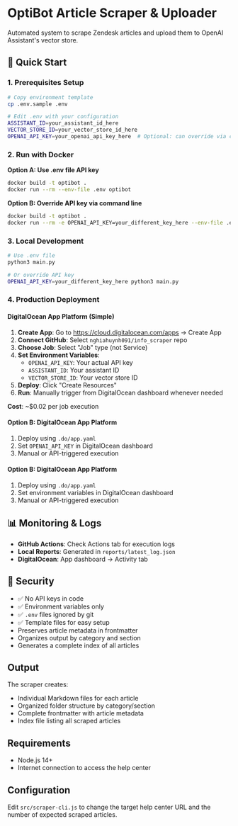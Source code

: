 # OptiBot Article Scraper & Uploader

Automated system to scrape Zendesk articles and upload them to OpenAI Assistant's vector store.

## 🚀 Quick Start

### 1. Prerequisites Setup

```bash
# Copy environment template
cp .env.sample .env

# Edit .env with your configuration
ASSISTANT_ID=your_assistant_id_here
VECTOR_STORE_ID=your_vector_store_id_here
OPENAI_API_KEY=your_openai_api_key_here  # Optional: can override via command line
```

### 2. Run with Docker

**Option A: Use .env file API key**

```bash
docker build -t optibot .
docker run --rm --env-file .env optibot
```

**Option B: Override API key via command line**

```bash
docker build -t optibot .
docker run --rm -e OPENAI_API_KEY=your_different_key_here --env-file .env optibot
```

### 3. Local Development

```bash
# Use .env file
python3 main.py

# Or override API key
OPENAI_API_KEY=your_different_key_here python3 main.py
```

### 4. Production Deployment

#### DigitalOcean App Platform (Simple)
1. **Create App**: Go to https://cloud.digitalocean.com/apps → Create App
2. **Connect GitHub**: Select `nghiahuynh091/info_scraper` repo
3. **Choose Job**: Select "Job" type (not Service)
4. **Set Environment Variables**:
   - `OPENAI_API_KEY`: Your actual API key
   - `ASSISTANT_ID`: Your assistant ID  
   - `VECTOR_STORE_ID`: Your vector store ID
5. **Deploy**: Click "Create Resources"
6. **Run**: Manually trigger from DigitalOcean dashboard whenever needed

**Cost**: ~$0.02 per job execution

#### Option B: DigitalOcean App Platform

1. Deploy using `.do/app.yaml`
2. Set `OPENAI_API_KEY` in DigitalOcean dashboard
3. Manual or API-triggered execution

#### Option B: DigitalOcean App Platform

1. Deploy using `.do/app.yaml`
2. Set environment variables in DigitalOcean dashboard
3. Manual or API-triggered execution

## 📊 Monitoring & Logs

- **GitHub Actions**: Check Actions tab for execution logs
- **Local Reports**: Generated in `reports/latest_log.json`
- **DigitalOcean**: App dashboard → Activity tab

## 🔐 Security

- ✅ No API keys in code
- ✅ Environment variables only
- ✅ `.env` files ignored by git
- ✅ Template files for easy setup
- Preserves article metadata in frontmatter
- Organizes output by category and section
- Generates a complete index of all articles

## Output

The scraper creates:

- Individual Markdown files for each article
- Organized folder structure by category/section
- Complete frontmatter with article metadata
- Index file listing all scraped articles

## Requirements

- Node.js 14+
- Internet connection to access the help center

## Configuration

Edit `src/scraper-cli.js` to change the target help center URL and the number of expected scraped articles.
